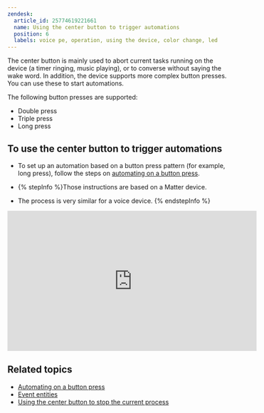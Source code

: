 ```yaml
---
zendesk:
  article_id: 25774619221661
  name: Using the center button to trigger automations
  position: 6
  labels: voice pe, operation, using the device, color change, led
---
```


The center button is mainly used to abort current tasks running on the device (a timer ringing, music playing), or to converse without saying the wake word. In addition, the device supports more complex button presses. You can use these to start automations.

The following button presses are supported:

- Double press
- Triple press
- Long press

## To use the center button to trigger automations

- To set up an automation based on a button press pattern (for example, long press), follow the steps on [automating on a button press](https://www.home-assistant.io/integrations/event/#automating-on-a-button-press).

- {% stepInfo %}Those instructions are based on a Matter device.
- The process is very similar for a voice device.
{% endstepInfo %}

<div class='videoWrapper'>
<iframe width="560" height="315" src="https://www.youtube.com/embed/4QszFcwWYNY" frameborder="0" videotitle="Home Assistant Voice Preview Edition: Voice button press automations" allow="accelerometer; autoplay; encrypted-media; gyroscope; picture-in-picture" controls></iframe>
</div>

## Related topics

- [Automating on a button press](https://www.home-assistant.io/integrations/event/#automating-on-a-button-press)
- [Event entities](https://www.home-assistant.io/integrations/event/)
- [Using the center button to stop the current process](/hc/en-us/articles/25774498553629)
